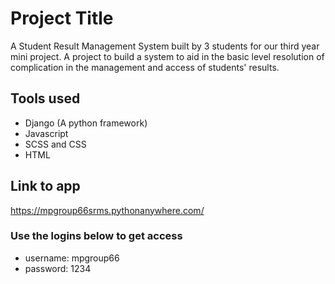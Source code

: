 
# Project Title

A Student Result Management System built by 3 students for our third year mini project.
A project to build a system to aid in the basic level resolution of complication in the management and access of students' results.

## Tools used
- Django (A python framework)
- Javascript
- SCSS and CSS
- HTML

## Link to app
https://mpgroup66srms.pythonanywhere.com/

### Use the logins below to get access
* username: mpgroup66
* password: 1234
